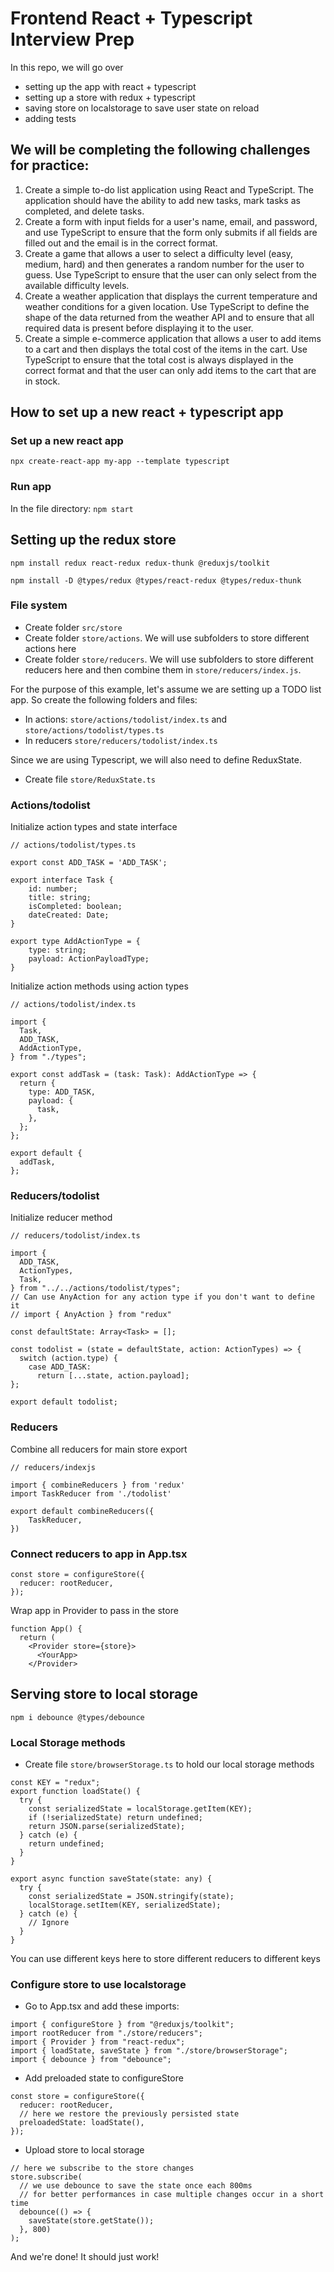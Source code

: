 # Frontend React + Typescript Interview Prep

In this repo, we will go over

- setting up the app with react + typescript
- setting up a store with redux + typescript
- saving store on localstorage to save user state on reload
- adding tests

## We will be completing the following challenges for practice:

1. Create a simple to-do list application using React and TypeScript. The application should have the ability to add new tasks, mark tasks as completed, and delete tasks.
2. Create a form with input fields for a user's name, email, and password, and use TypeScript to ensure that the form only submits if all fields are filled out and the email is in the correct format.
3. Create a game that allows a user to select a difficulty level (easy, medium, hard) and then generates a random number for the user to guess. Use TypeScript to ensure that the user can only select from the available difficulty levels.
4. Create a weather application that displays the current temperature and weather conditions for a given location. Use TypeScript to define the shape of the data returned from the weather API and to ensure that all required data is present before displaying it to the user.
5. Create a simple e-commerce application that allows a user to add items to a cart and then displays the total cost of the items in the cart. Use TypeScript to ensure that the total cost is always displayed in the correct format and that the user can only add items to the cart that are in stock.

## How to set up a new react + typescript app

### Set up a new react app

`npx create-react-app my-app --template typescript`

### Run app

In the file directory: `npm start`

## Setting up the redux store

`npm install redux react-redux redux-thunk @reduxjs/toolkit`

`npm install -D @types/redux @types/react-redux @types/redux-thunk`

### File system

- Create folder `src/store`
- Create folder `store/actions`. We will use subfolders to store different actions here
- Create folder `store/reducers`. We will use subfolders to store different reducers here and then combine them in `store/reducers/index.js`.

For the purpose of this example, let's assume we are setting up a TODO list app. So create the following folders and files:

- In actions: `store/actions/todolist/index.ts` and `store/actions/todolist/types.ts`
- In reducers `store/reducers/todolist/index.ts`

Since we are using Typescript, we will also need to define ReduxState.

- Create file `store/ReduxState.ts`

### Actions/todolist

Initialize action types and state interface

```
// actions/todolist/types.ts

export const ADD_TASK = 'ADD_TASK';

export interface Task {
    id: number;
    title: string;
    isCompleted: boolean;
    dateCreated: Date;
}

export type AddActionType = {
    type: string;
    payload: ActionPayloadType;
}
```

Initialize action methods using action types

```
// actions/todolist/index.ts

import {
  Task,
  ADD_TASK,
  AddActionType,
} from "./types";

export const addTask = (task: Task): AddActionType => {
  return {
    type: ADD_TASK,
    payload: {
      task,
    },
  };
};

export default {
  addTask,
};

```

### Reducers/todolist

Initialize reducer method

```
// reducers/todolist/index.ts

import {
  ADD_TASK,
  ActionTypes,
  Task,
} from "../../actions/todolist/types";
// Can use AnyAction for any action type if you don't want to define it
// import { AnyAction } from "redux"

const defaultState: Array<Task> = [];

const todolist = (state = defaultState, action: ActionTypes) => {
  switch (action.type) {
    case ADD_TASK:
      return [...state, action.payload];
};

export default todolist;
```

### Reducers

Combine all reducers for main store export

```
// reducers/indexjs

import { combineReducers } from 'redux'
import TaskReducer from './todolist'

export default combineReducers({
    TaskReducer,
})
```

### Connect reducers to app in App.tsx

```
const store = configureStore({
  reducer: rootReducer,
});
```

Wrap app in Provider to pass in the store

```
function App() {
  return (
    <Provider store={store}>
      <YourApp>
    </Provider>
```

## Serving store to local storage

`npm i debounce @types/debounce`

### Local Storage methods

- Create file `store/browserStorage.ts` to hold our local storage methods

```
const KEY = "redux";
export function loadState() {
  try {
    const serializedState = localStorage.getItem(KEY);
    if (!serializedState) return undefined;
    return JSON.parse(serializedState);
  } catch (e) {
    return undefined;
  }
}

export async function saveState(state: any) {
  try {
    const serializedState = JSON.stringify(state);
    localStorage.setItem(KEY, serializedState);
  } catch (e) {
    // Ignore
  }
}

```

You can use different keys here to store different reducers to different keys

### Configure store to use localstorage

- Go to App.tsx and add these imports:

```
import { configureStore } from "@reduxjs/toolkit";
import rootReducer from "./store/reducers";
import { Provider } from "react-redux";
import { loadState, saveState } from "./store/browserStorage";
import { debounce } from "debounce";
```

- Add preloaded state to configureStore

```
const store = configureStore({
  reducer: rootReducer,
  // here we restore the previously persisted state
  preloadedState: loadState(),
});
```

- Upload store to local storage

```
// here we subscribe to the store changes
store.subscribe(
  // we use debounce to save the state once each 800ms
  // for better performances in case multiple changes occur in a short time
  debounce(() => {
    saveState(store.getState());
  }, 800)
);
```

And we're done! It should just work!
